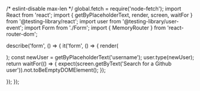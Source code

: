 /* eslint-disable max-len */
global.fetch = require('node-fetch');
import React from 'react';
import {  getByPlaceholderText,
  render, screen, waitFor } from '@testing-library/react';
import user from '@testing-library/user-event';
import Form from './Form';
import { MemoryRouter } from 'react-router-dom';

describe('form', () => {
  it('form', () => {
    render(<Form/>);
    const newUser = getByPlaceholderText('username');
    user.type(newUser);
    return waitFor(() => {
      expect(screen.getByText('Search for a Github user')).not.toBeEmptyDOMElement();
    });

  });
});
